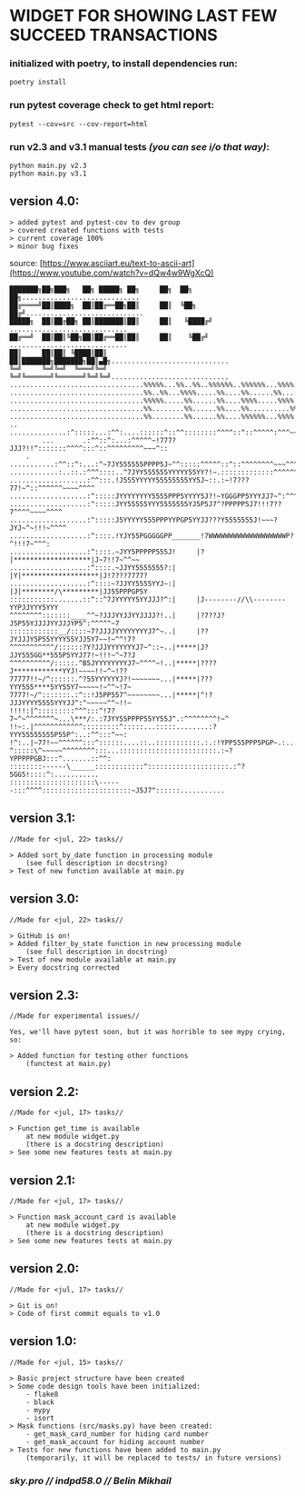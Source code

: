 # **WIDGET FOR SHOWING LAST FEW SUCCEED TRANSACTIONS** 
### initialized with poetry, to install dependencies run:
```shell
poetry install
```
### run pytest coverage check to get html report:
```shell
pytest --cov=src --cov-report=html
```
### run v2.3 and v3.1 manual tests _(you can see i/o that way)_:
```shell
python main.py v2.3
python main.py v3.1
```

## version 4.0:

    > added pytest and pytest-cov to dev group
    > covered created functions with tests
    > current coverage 100%
    > minor bug fixes

source: [https://www.asciiart.eu/text-to-ascii-art](https://www.youtube.com/watch?v=dQw4w9WgXcQ)

    ███████╗██╗███╗   ██╗ █████╗ ██╗     ██╗  ██╗   ██╗.............................
    ██╔════╝██║████╗  ██║██╔══██╗██║     ██║  ╚██╗ ██╔╝.............................
    █████╗  ██║██╔██╗ ██║███████║██║     ██║   ╚████╔╝ .............................
    ██╔══╝  ██║██║╚██╗██║██╔══██║██║     ██║    ╚██╔╝  .............................
    ██║     ██║██║ ╚████║██║  ██║███████╗███████╗██║▄█╗.............................
    ╚═╝     ╚═╝╚═╝  ╚═══╝╚═╝  ╚═╝╚══════╝╚══════╝╚═╝╚═╝.............................
    .................................%%%%%...%%..%%..%%%%%%..%%%%%%...%%%%...%%%%%%.
    .................................%%..%%...%%%%.....%%....%%......%%........%%...
    .................................%%%%%.....%%......%%....%%%%.....%%%%.....%%...
    .................................%%........%%......%%....%%..........%%....%%...
    .................................%%........%%......%%....%%%%%%...%%%%.....%%...
    ..   ..............:^:::::...:^^:....::::::^::^^::::::::^^^^::^::^^^^^:^^^~~~^::
            ...       .:^^::^:...:^^^^^~!777?JJJ?!!^:::::::^^^^:::^::^^^^^^^^^~~~^::
        .   ...........:^^::^:...:^~7JY555555PPPP5J~^^:::::^^^^^::^::^^^^^^^^~~~^^^^
    ............:..::.:^^^::::..^7JYY555555YYYYY55YY?!~.:::::::::::::^^^^^^^~~~~^^^^
    ...................:^^:::.!J555YYYYY55555555YY5J~::.:~!7???77!~^::^^^^^^~~~~^^^^
    ...................:^:::::JYYYYYYYY5555PPP5YYYY5J?!~YGGGPP5YYYJJ7~^:^^^^~~!!^^^^
    ...................:^:::::JYY55555YYY5555555YJ5P5J7^?PPPPP5J7!!!7??7^^^^~~~~^^^^
    ...................:^:::::J5YYYYY555PPPYYPGP5YYJJ???Y5555555J!~~~?JYJ~^~!!!~^^^^
    ...................:^::::.!YJY55PGGGGGPP_______!7WWWWWWWWWWWWWWWWWWWP?^!!!7~^^^:
    ...................:^::::.~JYY5PPPPP555J!     |?|*******************|J~7!!7~^^~~
    ...................:^::::.~JJYY5555555?:|     |Y|*******************|J!7???7777?
    ...................:^::::~?JJYY5555YYJ~:|     |J|********/\*********|JJ55PPPGP5Y
    :::::::::::.......::^::^7JYYYYY5YYJJJ?^:|     |J--------//\\--------YYPJJYYY5YYY
    ^^^^^^^^:::::::____^^~?JJJYYJJYYJJJJ?!..|     |?7??J?J5P55YJJJJYYJJJYP5^:^^^^^~7
    ::::::::::::__/::::~7?JJJJYYYYYYYYJ7^~..|     |??JYJJJY5P55YYYY55YJJ5Y7~~!~^^!7?
    ^^^^^^^^^^^/::::::?Y?JJJYYYYYYYJ7~^::~..|*****|J?JJY555GG**555P5YYJ77!~!!!~^~7?J
    ^^^^^^^^^^/:::::.^B5JYYYYYYYYJ7~^^^^~!..|*****|????J************YYJ!~~~~!!~^~!??
    77777!!~/^::::::.^?55YYYYYYJ?!~~~~~~~...|*****|???YYY555****5YY55Y7~~~~~!~^^~!7~
    7777!~/^:::::::.:^::!J5PP557^~~~~~~~~...|*****|^!?JJJYYYY5555YYYJJ^:^~~~~~^^~!!~
    !!!!:|^:::::::::^^^:::^!7?7~^~^^^^^^^~...\***/:.:7JYY55PPPP55YY55J^.:^^^^^^^^!~^
    !!~:.|^^^^^^^^^^^^:::::::::^:::::...:::::........:?YYY55555555P55P^:..:^^:::^~~:
    !^:..|~77!~~^^^^^^:::^::::::....::..:::::::::::.:.:!YPP555PPP5PGP~.:....:::^^~^:
    ^:::::\^~~~~~^^^^^^^^:::...::::::::::::::::::::::::.:~?YPPPPPGBJ:::^.......::^^:
    ::::::::------\______::::::::::::^::::::::::::::::::::.:^?5GG5!::::^:...........
    :::::::::::::::::::::\------:::^^^^::::::::::::::::::::::~J5J7^::::::...........

## version 3.1:

    //Made for <jul, 22> tasks//

    > Added sort_by_date function in processing module
        (see full description in docstring)
    > Test of new function available at main.py

## version 3.0:

    //Made for <jul, 22> tasks//

    > GitHub is on!
    > Added filter_by_state function in new processing module
        (see full description in docstring)
    > Test of new module available at main.py
    > Every docstring corrected

## version 2.3:

    //Made for experimental issues//

    Yes, we'll have pytest soon, but it was horrible to see mypy crying, so:

    > Added function for testing other functions
        (functest at main.py)

## version 2.2:
    
    //Made for <jul, 17> tasks//
    
    > Function get_time is available
        at new module widget.py
        (there is a docstring description)
    > See some new features tests at main.py

## version 2.1:

    //Made for <jul, 17> tasks//

    > Function mask_account_card is available
        at new module widget.py
        (there is a docstring description)
    > See some new features tests at main.py

## version 2.0:

    //Made for <jul, 17> tasks//

    > Git is on!
    > Code of first commit equals to v1.0

## version 1.0:
    
    //Made for <jul, 15> tasks//
    
    > Basic project structure have been created
    > Some code design tools have been initialized:
        - flake8
        - black
        - mypy
        - isort
    > Mask functions (src/masks.py) have been created:
        - get_mask_card_number for hiding card number
        - get_mask_account for hiding account number
    > Tests for new functions have been added to main.py
        (temporarily, it will be replaced to tests/ in future versions)

### _sky.pro // indpd58.0 // Belin Mikhail_